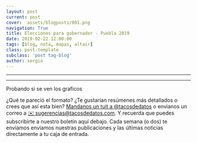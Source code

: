 ```yaml
---
layout: post
current: post
cover:  assets/blogposts/001.png
navigation: True
title: Elecciones para gobernador - Puebla 2019
date: 2019-02-22 12:00:00
tags: [blog, nota, mapas, altair]
class: post-template
subclass: 'post tag-blog'
author: sergio
---
```

<style>
    .vega-actions a {
        margin-right: 12px;
        color: #757575;
        font-weight: normal;
        font-size: 13px;
    }
    .error {
        color: red;
    }
</style>
<script type="text/javascript" src="https://cdn.jsdelivr.net/npm//vega@5"></script>
<script type="text/javascript" src="https://cdn.jsdelivr.net/npm//vega-lite@3.3.0"></script>
<script type="text/javascript" src="https://cdn.jsdelivr.net/npm//vega-embed@4"></script>

<div id="municipios"></div>
<hr>
<div id="participacion"></div>
<script type="text/javascript" src="../assets/blogposts/007_municipios.js"></script>
<script type="text/javascript" src="../assets/blogposts/007_participacion.js"></script>


*** 
Probando si se ven los graficos

¿Qué te pareció el formato? ¿Te gustarían resúmenes más detallados o crees que así esta bien? [Mandanos un tuit a @tacosdedatos](https://twitter.com/share?text=Obvio+que+estuvo+super+el+blog+%40tacosdedatos+%F0%9F%8C%AE) o envianos un correo a [✉️ sugerencias@tacosdedatos.com](mailto:sugerencias@tacosdedatos.com?subject=Sugerencia&body=Hola-holaaa). Y recuerda que puedes subscribirte a nuestro boletín aquí debajo. Cada semana (o dos) te enviamos enviamos nuestras publicaciones y las últimas noticias directamente a tu caja de entrada.